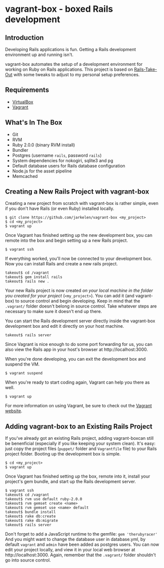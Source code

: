 # vagrant-box - boxed Rails development

## Introduction

Developing Rails applications is fun.  Getting a Rails development environment up and running isn't.

vagrant-box automates the setup of a development environment for working on Ruby on Rails applications.  This project is based on [Rails-Take-Out](https://github.com/MatthewMcMillion/Rails-Take-Out) with some tweaks to adjust to my personal setup preferences.

## Requirements

* [VirtualBox](https://www.virtualbox.org)
* [Vagrant](http://vagrantup.com)

## What's In The Box

* Git
* RVM
* Ruby 2.0.0 (binary RVM install)
* Bundler
* Postgres (username `rails`, password `rails`)
* System dependencies for nokogiri, sqlite3 and pg
* Default database users for Rails database configuration
* Node.js for the asset pipeline
* Memcached

## Creating a New Rails Project with vagrant-box

Creating a new project from scratch with vagrant-box is rather simple, even if you don't have Rails (or even Ruby) installed locally.

	$ git clone https://github.com/jarkelen/vagrant-box <my_project>
	$ cd <my_project>
	$ vagrant up
	
Once Vagrant has finished setting up the new development box, you can remote into the box and begin setting up a new Rails project.

	$ vagrant ssh
	
If everything worked, you'll now be connected to your development box.  Now you can install Rails and create a new rails project.

	takeout$ cd /vagrant
	takeout$ gem install rails 
	takeout$ rails new .
	
Your new Rails project is now created *on your local machine in the folder you created for your project* (`<my_project>`).  You can add it (and vagrant-box) to source control and begin developing.  Keep in mind that the `.vagrant/` folder doesn't belong in source control. Take whatever steps are necessary to make sure it doesn't end up there.

You can start the Rails development server directly inside the vagrant-box development box and edit it directly on your host machine.  

	takeout$ rails server
	
Since Vagrant is nice enough to do some port forwarding for us, you can also view the Rails app in your host's browser at http://localhost:3000.

When you're done developing, you can exit the development box and suspend the VM.

	$ vagrant suspend

When you're ready to start coding again, Vagrant can help you there as well.

	$ vagrant up

For more information on using Vagrant, be sure to check out the [Vagrant website](http://www.vagrantup.com).

## Adding vagrant-box to an Existing Rails Project

If you've already got an existing Rails project, adding vagrant-boxcan still be benenficial (especially if you like keeping your system clean).  It's easy: just copy the project files (`puppet/` folder and `Vagrantfile` file) to your Rails project folder.  Booting up the development box is simple.

	$ cd <my_project>
	$ vagrant up
	
Once Vagrant has finished setting up the box, remote into it, install your project's gem bundle, and start up the Rails development server.

	$ vagrant ssh
	takeout$ cd /vagrant
	takeout$ rvm use default ruby-2.0.0
	takeout$ rvm gemset create <name>
	takeout$ rvm gemset use <name> default
	takeout$ bundle install
	takeout$ rake db:create
	takeout$ rake db:migrate
	takeout$ rails server

Don't forget to add a JavaScript runtime to the gemfile: ``gem 'therubyracer'``
And you might want to change the database user in database.yml, by default ``vagrant`` and ``admin`` have been added as postgres users.
You can now edit your project locally, and view it in your local web browser at http://localhost:3000.  Again, remember that the `.vagrant/` folder shouldn't go into source control.  
